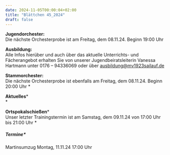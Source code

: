 ```yaml
---
date: 2024-11-05T00:00:04+02:00
title: "Blättchen 45_2024"
draft: false
---
```



**Jugendorchester:**  
Die nächste Orchesterprobe ist am Freitag, dem 08.11.24. Beginn 19:00 Uhr 


**Ausbildung:**  
Alle Infos hierüber und auch über das aktuelle Unterrichts- und Fächerangebot erhalten Sie von unserer Jugendbeiratsleiterin Vanessa Hartmann unter 0176 – 94336069 oder 
über 
ausbildung@mv1923sailauf.de


**Stammorchester:**  
Die nächste Orchesterprobe ist ebenfalls am Freitag, dem 08.11.24. Beginn 20:00 Uhr 
*

**Aktuelles***  
*

**Ortspokalschießen***  
Unser letzter Trainingstermin ist am Samstag, dem 09.11.24 von 17:00 Uhr bis 21:00 Uhr
*

##### Termine*  
Martinsumzug Montag, 11.11.24 17:00 Uhr
